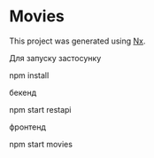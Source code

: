 

# Movies

This project was generated using [Nx](https://nx.dev).

Для запуску застосунку

npm install

бекенд

npm start restapi

фронтенд

npm start movies